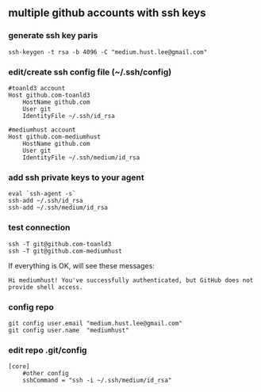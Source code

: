 ## multiple github accounts with ssh keys

### generate ssh key paris
```
ssh-keygen -t rsa -b 4096 -C "medium.hust.lee@gmail.com"
```

### edit/create ssh config file (~/.ssh/config)
```
#toanld3 account
Host github.com-toanld3
	HostName github.com
	User git
	IdentityFile ~/.ssh/id_rsa
	
#mediumhust account
Host github.com-mediumhust
	HostName github.com
	User git
	IdentityFile ~/.ssh/medium/id_rsa
```

### add ssh private keys to your agent
```
eval `ssh-agent -s`
ssh-add ~/.ssh/id_rsa
ssh-add ~/.ssh/medium/id_rsa
```

### test connection
```
ssh -T git@github.com-toanld3
ssh -T git@github.com-mediumhust
```
If everything is OK, will see these messages:
```
Hi mediumhust! You've successfully authenticated, but GitHub does not provide shell access.
```

### config repo
```
git config user.email "medium.hust.lee@gmail.com"
git config user.name  "mediumhust"
```

### edit repo .git/config
```
[core]
	#other config
	sshCommand = "ssh -i ~/.ssh/medium/id_rsa"
```
